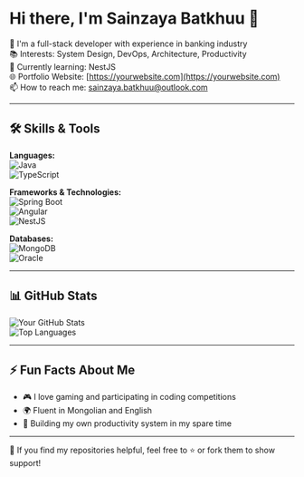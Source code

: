 # Hi there, I'm Sainzaya Batkhuu 👋

🎯 I'm a full-stack developer with experience in banking industry   
📚 Interests: System Design, DevOps, Architecture, Productivity  
🌱 Currently learning: NestJS  
🌐 Portfolio Website: [https://yourwebsite.com](https://yourwebsite.com)  
📫 How to reach me: [sainzaya.batkhuu@outlook.com](mailto:sainzaya.batkhuu@outlook.com)

---

## 🛠️ Skills & Tools

**Languages:**  
![Java](https://img.shields.io/badge/Java-ED8B00?style=for-the-badge&logo=java&logoColor=white)  
![TypeScript](https://img.shields.io/badge/TypeScript-007ACC?style=for-the-badge&logo=typescript&logoColor=white)

**Frameworks & Technologies:**  
![Spring Boot](https://img.shields.io/badge/SpringBoot-6DB33F?style=for-the-badge&logo=springboot&logoColor=white)  
![Angular](https://img.shields.io/badge/Angular-DD0031?style=for-the-badge&logo=angular&logoColor=white)  
![NestJS](https://img.shields.io/badge/NestJS-E0234E?style=for-the-badge&logo=nestjs&logoColor=white)

**Databases:**  
![MongoDB](https://img.shields.io/badge/MongoDB-4EA94B?style=for-the-badge&logo=mongodb&logoColor=white)  
![Oracle](https://img.shields.io/badge/Oracle-F80000?style=for-the-badge&logo=oracle&logoColor=white)

---

## 📊 GitHub Stats

![Your GitHub Stats](https://github-readme-stats.vercel.app/api?username=sainzayabatkhuu&show_icons=true&theme=radical)  
![Top Languages](https://github-readme-stats.vercel.app/api/top-langs/?username=sainzayabatkhuu&layout=compact&theme=radical)

---

## ⚡ Fun Facts About Me

- 🎮 I love gaming and participating in coding competitions  
- 🌍 Fluent in Mongolian and English  
- 🧠 Building my own productivity system in my spare time

---

🙏 If you find my repositories helpful, feel free to ⭐ or fork them to show support!
